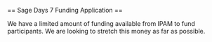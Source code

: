 == Sage Days 7 Funding Application ==

We have a limited amount of funding available from IPAM to fund participants. We are looking to stretch this money as far as possible. 
